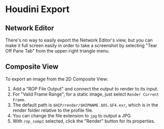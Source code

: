 # Houdini Export

## Network Editor

There's no way to easily export the Network Editor's view, but you can make it full screen easily in order to take a screenshot by selecting "Tear Off Pane Tab" from the upper-right triangle menu.

## Composite View

To export an image from the 2D Composite View:

1. Add a "ROP File Output" and connect the output to render to its input.
2. For "Valid Frame Range", for a static image, just select `Render Current Frame`.
3. The default path is `$HIP/render/$HIPNAME.$OS.$F4.exr`, which is in the render folder relative to the profile file.
4. You can change the file extension to `jpg` to output a JPG.
5. With `rop_comp1` selected, click the "Render" button for its properties.